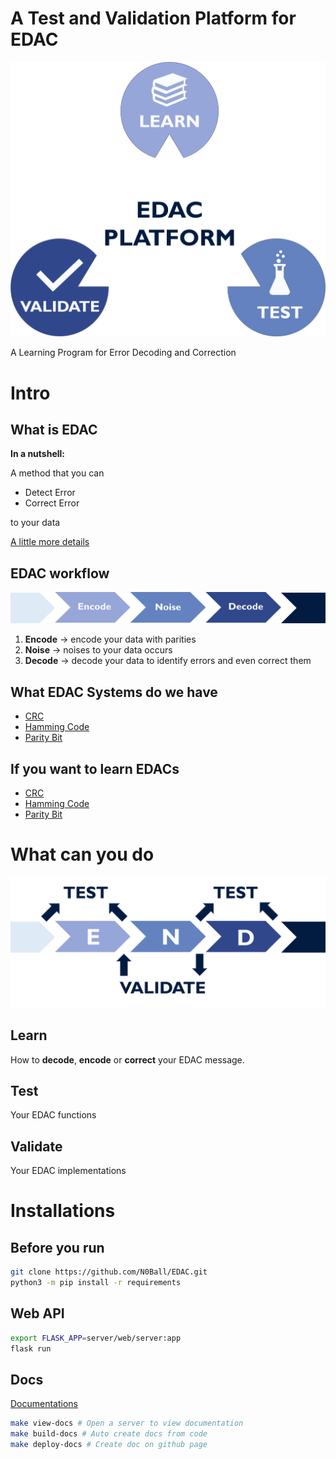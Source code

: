 # A Test and Validation Platform for EDAC

![](./imgs/EDAC_icon.png)

A Learning Program for Error Decoding and Correction

# Intro

## What is EDAC

**In a nutshell:** 

A method that you can 

- Detect Error
- Correct Error

to your data

[A little more details](../tutorials/definitions/EDAC#edac)

## EDAC workflow

![](./imgs/EDAC_workflow.png)

1. **Encode** -> encode your data with parities
2. **Noise** -> noises to your data occurs
3. **Decode** -> decode your data to identify errors and even correct them

## What EDAC Systems do we have

- [CRC](sources/modules/edac/methods/crc/)
- [Hamming Code](sources/modules/edac/methods/hammingcode/)
- [Parity Bit](sources/modules/edac/methods/parity/)

## If you want to learn EDACs

- [CRC](../tutorials/ErrorDetection/crc/)
- [Hamming Code](../tutorials/ErrorDetection/hammingCode/)
- [Parity Bit](../tutorials/ErrorDetection/parity/)

# What can you do

![](./imgs/EDAC_platform_workflow.png)

## Learn

How to **decode**, **encode** or **correct** your EDAC message.

## Test

Your EDAC functions

## Validate

Your EDAC implementations


# Installations

## Before you run

```sh
git clone https://github.com/N0Ball/EDAC.git
python3 -m pip install -r requirements
```

## Web API

```sh
export FLASK_APP=server/web/server:app
flask run
```

## Docs
[Documentations](https://n0ball.github.io/EDAC)

```sh
make view-docs # Open a server to view documentation
make build-docs # Auto create docs from code
make deploy-docs # Create doc on github page
```